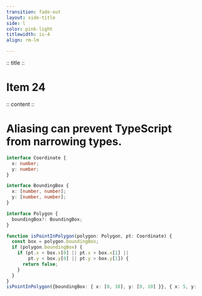 ```yaml
---
transition: fade-out
layout: side-title
side: l
color: pink-light
titlewidth: is-4
align: rm-lm

---
```

:: title ::

# Item 24

<ChiikawaItem2e text="Item 23 (2e)" />

:: content ::

# Aliasing can prevent TypeScript from narrowing types.

```ts {monaco}
interface Coordinate {
  x: number;
  y: number;
}

interface BoundingBox {
  x: [number, number];
  y: [number, number];
}

interface Polygon {
  boundingBox?: BoundingBox;
}

function isPointInPolygon(polygon: Polygon, pt: Coordinate) {
  const box = polygon.boundingBox;
  if (polygon.boundingBox) {
    if (pt.x < box.x[0] || pt.x > box.x[1] ||
        pt.y < box.y[0] || pt.y > box.y[1]) {
      return false;
    }
  }
}
isPointInPolygon({boundingBox: { x: [0, 10], y: [0, 10] }}, { x: 5, y: 5 });
```